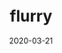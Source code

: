 ---
title: flurry
album_key: 2RCgrW
game: new_horizons
layout: slideshow
theme: new_horizons
date: 2020-03-21
icon: flurry
---